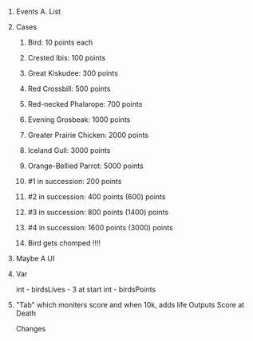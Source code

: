 
1.  Events
	A. List


2.  Cases

    1. Bird:                            10 points each
    2. Crested Ibis:                    100 points
    3. Great Kiskudee:                  300 points  
    4. Red Crossbill:                   500 points  
    5. Red-necked Phalarope:            700 points
    6. Evening Grosbeak:                1000 points  
    7. Greater Prairie Chicken:         2000 points  
    8. Iceland Gull:                    3000 points
    9. Orange-Bellied Parrot:           5000 points 
 
    10. #1 in succession:               200 points 
    11. #2 in succession:               400 points    (600) points
    12. #3 in succession:               800 points    (1400) points
    13. #4 in succession:               1600 points   (3000) points

    14. Bird gets chomped !!!!


3.  Maybe A UI



4.  Var

	int - birdsLives - 3 at start
	int - birdsPoints

5. "Tab" which moniters score and when 10k, adds life
    Outputs Score at Death

    Changes
